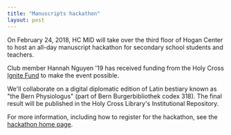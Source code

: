 ```yaml
---
title: "Manuscripts hackathon"
layout: post
---
```


On February 24, 2018, HC MID will take over the third floor of Hogan Center to host an all-day manuscript hackathon for secondary school students and teachers.

Club member Hannah Nguyen '19 has received funding from the Holy Cross [Ignite Fund](https://www.holycross.edu/center-liberal-arts-world/create-your-own-project) to make the event possible.

We'll collaborate on a digital diplomatic edition of Latin bestiary known as "the Bern Physiologus" (part of Bern Burgerbibliothek codex 318).  The final result will be published in the Holy Cross Library's Institutional Repository.


For more information, including how to register for the hackathon, see the [hackathon home page](https://hcmid.github.io/ms-hackathon-2018/).
